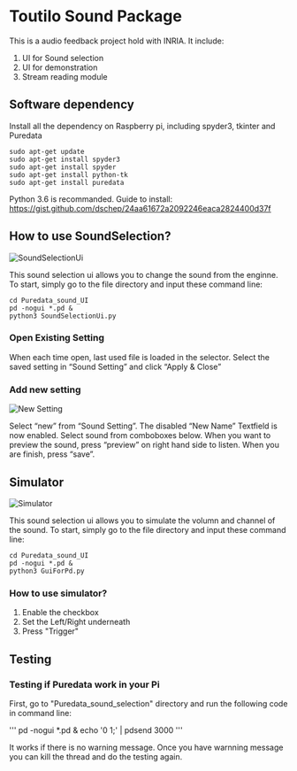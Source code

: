 # Toutilo Sound Package
This is a audio feedback project hold with INRIA. It include:
1. UI for Sound selection
2. UI for demonstration
3. Stream reading module

## Software dependency
Install all the dependency on Raspberry pi, including spyder3, tkinter and Puredata
```
sudo apt-get update
sudo apt-get install spyder3
sudo apt-get install spyder
sudo apt-get install python-tk
sudo apt-get install puredata

```
Python 3.6 is recommanded.
Guide to install: https://gist.github.com/dschep/24aa61672a2092246eaca2824400d37f

## How to use SoundSelection?
![SoundSelectionUi](https://github.com/HarleyAppleChoi/ToutiloSoundPackage/blob/master/readme/soundUI.png)

This sound selection ui allows you to change the sound from the enginne.
To start, simply go to the file directory and input these command line:

```
cd Puredata_sound_UI
pd -nogui *.pd &
python3 SoundSelectionUi.py
```

### Open Existing Setting
When each time open, last used file is loaded in the selector.
Select the saved setting in “Sound Setting” and click “Apply & Close”

### Add new setting
![New Setting](https://github.com/HarleyAppleChoi/ToutiloSoundPackage/blob/master/readme/addNewSetting.png)

Select “new” from “Sound Setting”. The disabled “New Name” Textfield is now enabled. Select sound from comboboxes below. 
When you want to preview the sound, press “preview” on right hand side to listen.
When you are finish, press “save”.

## Simulator
![Simulator](https://github.com/HarleyAppleChoi/ToutiloSoundPackage/blob/master/readme/simulator.png)

This sound selection ui allows you to simulate the volumn and channel of the sound.
To start, simply go to the file directory and input these command line:

```
cd Puredata_sound_UI
pd -nogui *.pd &
python3 GuiForPd.py
```

### How to use simulator?

1. Enable the checkbox
2. Set the Left/Right underneath
3. Press "Trigger"

## Testing
### Testing if Puredata work in your Pi
First, go to "Puredata_sound_selection" directory and run the following code in command line:

'''
pd -nogui *.pd &
echo '0 1;' | pdsend 3000
'''

It works if there is no warning message. Once you have warnning message you can kill the thread and do the testing again.
